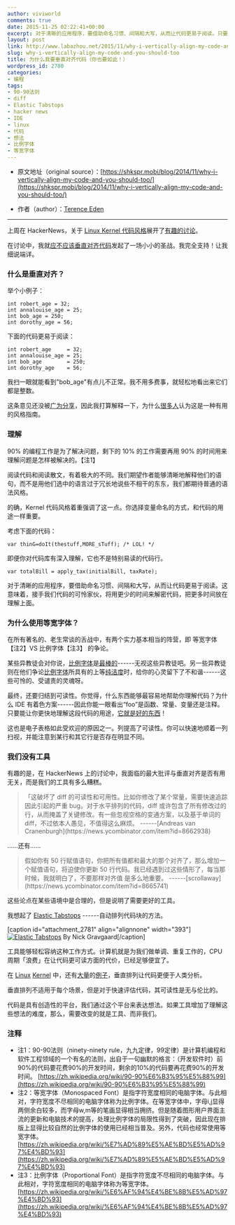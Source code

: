 ```yaml
---
author: viviworld
comments: true
date: 2015-11-25 02:22:41+00:00
excerpt: 对于清晰的应用程序，要借助命名习惯、间隔和大写，从而让代码更易于阅读。只要能让你更快地理解这段代码的用途，它就是好的东西！代码是具有创造性的平台，我们通过这个平台来表达想法。如果工具增加了理解这些想法的难度，那么，需要改变的就是工具、而非我们。
layout: post
link: http://www.labazhou.net/2015/11/why-i-vertically-align-my-code-and-you-should-too/
slug: why-i-vertically-align-my-code-and-you-should-too
title: 为什么我要垂直对齐代码（你也要如此！）
wordpress_id: 2780
categories:
- 编程
tags:
- 90-90法则
- diff
- Elastic Tabstops
- hacker news
- IDE
- linux
- 代码
- 想法
- 比例字体
- 等宽字体
---
```



	
  * 原文地址（original source）：[https://shkspr.mobi/blog/2014/11/why-i-vertically-align-my-code-and-you-should-too/](https://shkspr.mobi/blog/2014/11/why-i-vertically-align-my-code-and-you-should-too/)

	
  * 作者（author）：[Terence Eden](https://twitter.com/edent)





* * *



上周在 HackerNews，关于 [Linux Kernel 代码风格](https://www.kernel.org/doc/Documentation/CodingStyle)展开了[有趣的讨论](https://news.ycombinator.com/item?id=8661740)。

在讨论中，我就[应不应该垂直对齐代码](https://news.ycombinator.com/item?id=8662276)发起了一场小小的圣战。我完全支持！让我细说端详。


### 什么是垂直对齐？


举个小例子：

    
    int robert_age = 32;
    int annalouise_age = 25;
    int bob_age = 250;
    int dorothy_age = 56;


下面的代码更易于阅读：

    
    int robert_age     = 32;
    int annalouise_age = 25;
    int bob_age        = 250;
    int dorothy_age    = 56;


我扫一眼就能看到"bob_age"有点儿不正常。我不用多费事，就轻松地看出来它们都是整数。

这条意见还没被[广为](http://programmers.stackexchange.com/questions/30029/vertical-alignment-yea-or-nay)[分享](http://www.zeyalabs.ch/posts/2013/vertical-alignment-sucks/)，因此我打算解释一下，为什么[很多](http://www.andrewewhite.net/wordpress/2010/09/24/writing-beautiful-code-vertical-alignment-coding-style/)[人](http://francoishill.fr/aligning-patterns-in-code/)认为这是一种有用的风格指南。


### 理解


90% 的编程工作是为了解决问题，剩下的 10% 的工作需要再用 90% 的时间用来理解问题是怎样被解决的。【注1】

阅读代码和阅读散文，有着极大的不同。我们期望作者能够清晰地解释他们的语句，而不是用他们选中的语言过于冗长地说些不相干的东东，我们都期待普通的语法风格。

的确，Kernel 代码风格着重强调了这一点。你选择变量命名的方式，和代码的用途一样重要。

考虑下面的代码：

    
    var thinG=doIt(thestuff,MORE_sTuff); /* LOL! */


即便你对代码库有深入理解，它也不是特别易读的代码行。

    
    var totalBill = apply_tax(initialBill, taxRate);


对于清晰的应用程序，要借助命名习惯、间隔和大写，从而让代码更易于阅读。这意味着，接手我们代码的可怜家伙，将用更少的时间来解密代码，把更多时间放在理解上面。


### 为什么使用等宽字体？


在所有著名的、老生常谈的舌战中，有两个实力基本相当的阵营，即 等宽字体 【注2】VS 比例字体【注3】 的争论。

某些异教徒会对你说，[比例](https://code.google.com/p/i3project/wiki/Fonts)[字体](http://nickgravgaard.com/elastictabstops/news/programming-fonts/)是[最棒的](http://www.slant.co/topics/67/~what-are-the-best-programming-fonts)------无视这些异教徒吧。另一些异教徒则在他们争论[比例](http://blog.codinghorror.com/revisiting-programming-fonts/)[字体](http://programmers.stackexchange.com/questions/5473/does-anyone-prefer-proportional-fonts)所具有的上等[纯洁度](https://news.ycombinator.com/item?id=4623781)时，给你的心灵留下了不和谐------这些可怜的、受谴责的灵魂呀。

最终，还要归结到可读性。你觉得，什么东西能够最容易地帮助你理解代码？为什么 IDE 有着色方案------因此你能一眼看出“foo”是函数、常量、变量还是注释。只要能让你更快地理解这段代码的用途，[它就是好的东西](http://www.labazhou.net/2015/04/code-is-ux/)！

这也是电子表格如此受欢迎的原因之一。列提高了可读性。你可以快速地顺着一列扫视，并能注意到某行和其它行是否存在明显不同。


### 我们没有工具


有趣的是，在 HackerNews 上的讨论中，我面临的最大批评与垂直对齐是否有用无关，而是我们的工具有多么糟糕。


<blockquote>「这破坏了 diff 的可读性和可用性。比如你修改了某个常量，需要快速追踪因此引起的严重 bug。对于水平排列的代码，diff 或许包含了所有修改过的行，从而掩盖了关键修改。有一些忽视空格的变通方案，以及基于单词的 diff，不过依本人愚见，不值得这么麻烦。
------[Andreas van Cranenburgh](https://news.ycombinator.com/item?id=8662938)</blockquote>


……还有……


<blockquote>假如你有 50 行赋值语句，你把所有值都和最大的那个对齐了，那么增加一个赋值语句，将迫使你更新 50 行代码。我已经遇到过这些情形了，每当那时候，我就明白了，不要那样对齐值 是多么地重要。
------[scrollaway](https://news.ycombinator.com/item?id=8665741)</blockquote>


这些论点在某些语境中是合理的，但是说明了需要更好的工具。

我想起了 [Elastic Tabstops](http://nickgravgaard.com/elastictabstops/) ------自动排列代码块的方法。

[caption id="attachment_2781" align="alignnone" width="393"][![Elastic Tabstops](http://www.labazhou.net/wp-content/uploads/2015/11/columnblocks_coloured.gif)](http://www.labazhou.net/wp-content/uploads/2015/11/columnblocks_coloured.gif) By Nick Gravgaard[/caption]

工具能够轻松容纳这种工作方式。计算机就是为我们做单调、重复工作的，CPU 周期「浪费」在让代码更可读方面的代价，已经足够便宜了。

在 [Linux](https://github.com/torvalds/linux/blob/9a3c4145af32125c5ee39c0272662b47307a8323/arch/mips/include/asm/octeon/cvmx-bootmem.h) [Kernel](https://github.com/torvalds/linux/blob/c6c9161d064d30e78904f3affe5184487493e0fc/arch/x86/kernel/cpu/common.c#L103) 中，还有[大量](https://github.com/torvalds/linux/blob/9a3c4145af32125c5ee39c0272662b47307a8323/net/wireless/wext-proc.c#L135)的[例子](https://github.com/torvalds/linux/blob/cba3b00deab5a8564d61ec18e61ba6ba82203299/include/uapi/sound/asound.h)，垂直排列让代码更便于人类分析。

垂直排列不适用于每个场景，但是对于快速评估代码，其可读性是无与伦比的。

代码是具有创造性的平台，我们通过这个平台来表达想法。如果工具增加了理解这些想法的难度，那么，需要改变的就是工具、而非我们。


### 注释

* 注1：90-90法则（ninety-ninety rule，九九定律，99定律）是计算机编程和软件工程领域的一个有名的法则，出自于一句幽默的格言：（开发软件时）前90%的代码要花费90%的开发时间，剩余的10%的代码要再花费90%的开发时间。 [https://zh.wikipedia.org/wiki/90-90%E6%B3%95%E5%88%99](https://zh.wikipedia.org/wiki/90-90%E6%B3%95%E5%88%99) 
* 注2：等宽字体（Monospaced Font）是指字符宽度相同的电脑字体。与此相对，字符宽度不尽相同的电脑字体称为比例字体。在等宽字体中，字母i,j显得两侧余白较多，而字母w,m等的笔画显得相当拥挤。但是随着图形用户界面主流的更新和电脑技术的提高，处理比例字体的局限性得到了突破，因此现在排版上显得比较自然的比例字体的使用已经相当普及。另外，代码也经常使用等宽字体。[https://zh.wikipedia.org/wiki/%E7%AD%89%E5%AE%BD%E5%AD%97%E4%BD%93](https://zh.wikipedia.org/wiki/%E7%AD%89%E5%AE%BD%E5%AD%97%E4%BD%93) 
* 注3：比例字体（Proportional Font）是指字符宽度不尽相同的电脑字体。与此相对，字符宽度相同的电脑字体称为等宽字体。[https://zh.wikipedia.org/wiki/%E6%AF%94%E4%BE%8B%E5%AD%97%E4%BD%93](https://zh.wikipedia.org/wiki/%E6%AF%94%E4%BE%8B%E5%AD%97%E4%BD%93)
